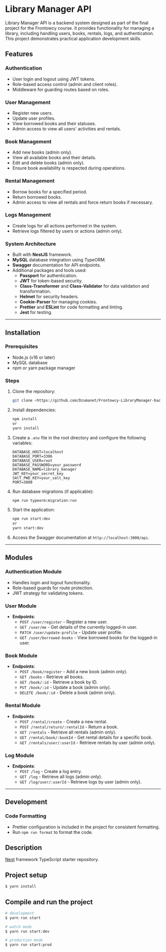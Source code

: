 # Library Manager API

Library Manager API is a backend system designed as part of the final project for the Frontowcy course. It provides functionality for managing a library, including handling users, books, rentals, logs, and authentication. This project demonstrates practical application development skills.

## Features

### Authentication
- User login and logout using JWT tokens.
- Role-based access control (admin and client roles).
- Middleware for guarding routes based on roles.

### User Management
- Register new users.
- Update user profiles.
- View borrowed books and their statuses.
- Admin access to view all users' activities and rentals.

### Book Management
- Add new books (admin only).
- View all available books and their details.
- Edit and delete books (admin only).
- Ensure book availability is respected during operations.

### Rental Management
- Borrow books for a specified period.
- Return borrowed books.
- Admin access to view all rentals and force return books if necessary.

### Logs Management
- Create logs for all actions performed in the system.
- Retrieve logs filtered by users or actions (admin only).

### System Architecture
- Built with **NestJS** framework.
- **MySQL** database integration using TypeORM.
- **Swagger** documentation for API endpoints.
- Additional packages and tools used:
    - **Passport** for authentication.
    - **JWT** for token-based security.
    - **Class-Transformer** and **Class-Validator** for data validation and transformation.
    - **Helmet** for security headers.
    - **Cookie-Parser** for managing cookies.
    - **Prettier** and **ESLint** for code formatting and linting.
    - **Jest** for testing.
---

## Installation

### Prerequisites
- Node.js (v16 or later)
- MySQL database
- npm or yarn package manager

### Steps
1. Clone the repository:
   ```bash
   git clone <https://github.com/Dzumanet/Frontowcy-LibraryManager-backend.git>
   
   ```

2. Install dependencies:
   ```bash
   npm install
   or
   yarn install
   ```

3. Create a `.env` file in the root directory and configure the following variables:
   ```env
   DATABASE_HOST=localhost
   DATABASE_PORT=3306
   DATABASE_USER=root
   DATABASE_PASSWORD=your_password
   DATABASE_NAME=library_manager
   JWT_KEY=your_secret_key
   SAlT_PWD_KEY=your_salt_key
   PORT=3000
   ```

4. Run database migrations (if applicable):
   ```bash
   npm run typeorm:migration:run
   ```

5. Start the application:
   ```bash
   npm run start:dev
   or
   yarn start:dev
   ```

6. Access the Swagger documentation at `http://localhost:3000/api`.

---

## Modules

### Authentication Module
- Handles login and logout functionality.
- Role-based guards for route protection.
- JWT strategy for validating tokens.

### User Module
- **Endpoints**:
    - `POST /user/register` - Register a new user.
    - `GET /user/me` - Get details of the currently logged-in user.
    - `PATCH /user/update-profile` - Update user profile.
    - `GET /user/borrowed-books` - View borrowed books for the logged-in user.

### Book Module
- **Endpoints**:
    - `POST /book/register` - Add a new book (admin only).
    - `GET /books` - Retrieve all books.
    - `GET /book/:id` - Retrieve a book by ID.
    - `PUT /book/:id` - Update a book (admin only).
    - `DELETE /book/:id` - Delete a book (admin only).

### Rental Module
- **Endpoints**:
    - `POST /rental/create` - Create a new rental.
    - `POST /rental/return/:rentalId` - Return a book.
    - `GET /rentals` - Retrieve all rentals (admin only).
    - `GET /rental/book/:bookId` - Get rental details for a specific book.
    - `GET /rentals/user/:userId` - Retrieve rentals by user (admin only).

### Log Module
- **Endpoints**:
    - `POST /log` - Create a log entry.
    - `GET /log` - Retrieve all logs (admin only).
    - `GET /log/user/:userId` - Retrieve logs by user (admin only).

---

## Development

### Code Formatting
- Prettier configuration is included in the project for consistent formatting.
- Run `npm run format` to format the code.

## Description

[Nest](https://github.com/nestjs/nest) framework TypeScript starter repository.

## Project setup

```bash
$ yarn install
```

## Compile and run the project

```bash
# development
$ yarn run start

# watch mode
$ yarn run start:dev

# production mode
$ yarn run start:prod
```


